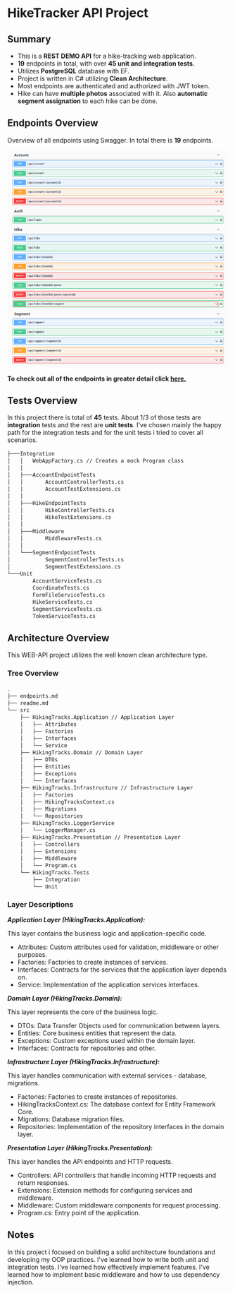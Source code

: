 # **HikeTracker API Project** 

## **Summary**

- This is a **REST DEMO API** for a hike-tracking web application.
- **19** endpoints in total, with over **45 unit and integration tests.**
- Utilizes **PostgreSQL** database with EF.
- Project is written in C# utilizing **Clean Architecture**.
- Most endpoints are authenticated and authorized with JWT token.
- Hike can have **multiple photos** associated with it. Also **automatic segment assignation** to each hike can be done.


## **Endpoints Overview**

Overview of all endpoints using Swagger. In total there is **19** endpoints.

![swagger](swagger.png)

**To check out all of the endpoints in greater detail click [here.](endpoints.md)**

## **Tests Overview**

In this project there is total of **45** tests. About 1/3 of those tests are **integration** tests and the rest are **unit tests**. I've chosen mainly the happy path for the integration tests and for the unit tests i tried to cover all scenarios.

```
├───Integration
│   │   WebAppFactory.cs // Creates a mock Program class
│   │
│   ├───AccountEndpointTests
│   │       AccountControllerTests.cs
│   │       AccountTestExtensions.cs
│   │
│   ├───HikeEndpointTests
│   │       HikeControllerTests.cs
│   │       HikeTestExtensions.cs
│   │
│   ├───Middleware
│   │       MiddlewareTests.cs
│   │
│   └───SegmentEndpointTests
│           SegmentControllerTests.cs
│           SegmentTestExtensions.cs
└───Unit
        AccountServiceTests.cs
        CoordinateTests.cs
        FormFileServiceTests.cs
        HikeServiceTests.cs
        SegmentServiceTests.cs
        TokenServiceTests.cs
```

## **Architecture Overview**

This WEB-API project utilizes the well known clean architecture type.

### Tree Overview

```
.
├── endpoints.md
├── readme.md
└── src
    ├── HikingTracks.Application // Application Layer
    │   ├── Attributes
    │   ├── Factories
    │   ├── Interfaces
    │   └── Service
    ├── HikingTracks.Domain // Domain Layer
    │   ├── DTOs
    │   ├── Entities
    │   ├── Exceptions
    │   └── Interfaces
    ├── HikingTracks.Infrastructure // Infrastructure Layer
    │   ├── Factories
    │   ├── HikingTracksContext.cs
    │   ├── Migrations
    │   └── Repositories
    ├── HikingTracks.LoggerService
    │   └── LoggerManager.cs
    ├── HikingTracks.Presentation // Presentation Layer
    │   ├── Controllers
    │   ├── Extensions
    │   ├── Middleware
    │   └── Program.cs
    └── HikingTracks.Tests
        ├── Integration
        └── Unit
```

### **Layer Descriptions**

***Application Layer (HikingTracks.Application):***

This layer contains the business logic and application-specific code.

- Attributes: Custom attributes used for validation, middleware or other purposes.
- Factories: Factories to create instances of services.
- Interfaces: Contracts for the services that the application layer depends on.
- Service: Implementation of the application services interfaces.

***Domain Layer (HikingTracks.Domain):***

This layer represents the core of the business logic.

- DTOs: Data Transfer Objects used for communication between layers.
- Entities: Core business entities that represent the data.
- Exceptions: Custom exceptions used within the domain layer.
- Interfaces: Contracts for repositories and other.

***Infrastructure Layer (HikingTracks.Infrastructure):***

This layer handles communication with external services - database, migrations.

- Factories: Factories to create instances of repositories.
- HikingTracksContext.cs: The database context for Entity Framework Core.
- Migrations: Database migration files.
- Repositories: Implementation of the repository interfaces in the domain layer.

***Presentation Layer (HikingTracks.Presentation):***

This layer handles the API endpoints and HTTP requests.

- Controllers: API controllers that handle incoming HTTP requests and return responses.
- Extensions: Extension methods for configuring services and middleware.
- Middleware: Custom middleware components for request processing.
- Program.cs: Entry point of the application.

## Notes

In this project i focused on building a solid architecture foundations and developing my OOP practices. I've learned how to write both unit and integration tests. I've learned how effectively implement features. I've learned how to implement basic middleware and how to use dependency injection.
